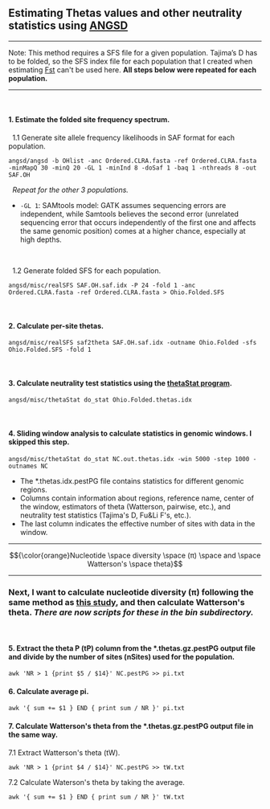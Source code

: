 ## Estimating Thetas values and other neutrality statistics using [ANGSD](http://popgen.dk/angsd/index.php/Thetas,Tajima,Neutrality_tests)
---
Note: This method requires a SFS file for a given population. Tajima’s D has to be folded, so the SFS index file for each population that I created when estimating [Fst](https://github.com/gausec/KingRailPopGen/blob/main/analyses/ANGSD/FST.md) can't be used here. **All steps below were repeated for each population.**
&nbsp;

--- 
&nbsp;

#### 1. Estimate the folded site frequency spectrum.
&nbsp; 1.1 Generate site allele frequency likelihoods in SAF format for each population.
```
angsd/angsd -b OHlist -anc Ordered.CLRA.fasta -ref Ordered.CLRA.fasta -minMapQ 30 -minQ 20 -GL 1 -minInd 8 -doSaf 1 -baq 1 -nthreads 8 -out SAF.OH 
```
&nbsp; *Repeat for the other 3 populations.*

- `-GL 1`: SAMtools model: GATK assumes sequencing errors are independent, while Samtools believes the second error (unrelated sequencing error that occurs independently of the first one and affects the same genomic position) comes at a higher chance, especially at high depths.

&nbsp;

&nbsp; 1.2 Generate folded SFS for each population.
```
angsd/misc/realSFS SAF.OH.saf.idx -P 24 -fold 1 -anc Ordered.CLRA.fasta -ref Ordered.CLRA.fasta > Ohio.Folded.SFS 
```
&nbsp;

#### 2. Calculate per-site thetas.
```
angsd/misc/realSFS saf2theta SAF.OH.saf.idx -outname Ohio.Folded -sfs Ohio.Folded.SFS -fold 1
```

&nbsp;
#### 3. Calculate neutrality test statistics using the [thetaStat program](http://www.popgen.dk/angsd/index.php/ThetaStat).
```
angsd/misc/thetaStat do_stat Ohio.Folded.thetas.idx 
```
&nbsp;
#### 4. Sliding window analysis to calculate statistics in genomic windows. I skipped this step.
```
angsd/misc/thetaStat do_stat NC.out.thetas.idx -win 5000 -step 1000 -outnames NC
```
- The *.thetas.idx.pestPG file contains statistics for different genomic regions.
- Columns contain information about regions, reference name, center of the window, estimators of theta (Watterson, pairwise, etc.), and neutrality test statistics (Tajima's D, Fu&Li F's, etc.).
- The last column indicates the effective number of sites with data in the window.
&nbsp;
&nbsp;

---

$${\color{orange}Nucleotide \space diversity \space (π) \space and \space Watterson's \space theta}$$

---
### Next, I want to calculate nucleotide diversity (π) following the same method as [this study](https://bmcecolevol.biomedcentral.com/articles/10.1186/s12862-018-1209-y), and then calculate Watterson's theta. *There are now scripts for these in the bin subdirectory.*

&nbsp;

#### 5. Extract the theta P (tP) column from the *.thetas.gz.pestPG output file and divide by the number of sites (nSites) used for the population. 
```
awk 'NR > 1 {print $5 / $14}' NC.pestPG >> pi.txt
```

#### 6. Calculate average pi.
```
awk '{ sum += $1 } END { print sum / NR }' pi.txt
```
#### 7. Calculate Watterson's theta from the *.thetas.gz.pestPG output file in the same way.
7.1 Extract Watterson's theta (tW).
```
awk 'NR > 1 {print $4 / $14}' NC.pestPG >> tW.txt
```
7.2 Calculate Waterson's theta by taking the average.
```
awk '{ sum += $1 } END { print sum / NR }' tW.txt
```
 
